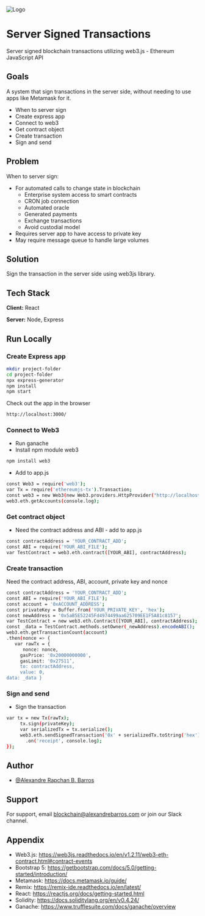 ![Logo](https://ipfs.io/ipfs/QmcV456pK3oWDyHnn1SB6zmkmgDyMCRSoSewepFRTbvz1S?filename=sign.png)

# Server Signed Transactions
Server signed blockchain transactions utilizing web3.js - Ethereum JavaScript API

## Goals

A system that sign transactions in the server side, without needing to use apps like Metamask for it.

- When to server sign
- Create express app
- Connect to web3
- Get contract object
- Create transaction
- Sign and send

## Problem
When to server sign:
- For automated calls to change state in blockchain
    - Enterprise system access to smart contracts
    - CRON job connection
    - Automated oracle
    - Generated payments
    - Exchange transactions
    - Avoid custodial model
- Requires server app to have access to private key
- May require message queue to handle large volumes

## Solution

Sign the transaction in the server side using web3js library.

## Tech Stack

**Client:** React

**Server:** Node, Express

## Run Locally

### Create Express app
```bash
mkdir project-folder
cd project-folder
npx express-generator
npm install
npm start
```
Check out the app in the browser
```bash
http://localhost:3000/
```

### Connect to Web3
- Run ganache
- Install npm module web3
```bash
npm install web3
```
- Add to app.js
```bash
const Web3 = require('web3');
var Tx = require('ethereumjs-tx').Transaction;
const web3 = new Web3(new Web3.providers.HttpProvider("http://localhost:7545"));
web3.eth.getAccounts(console.log);
```
### Get contract object
- Need the contract address and ABI - add to app.js
```bash
const contractAddress = 'YOUR_CONTRACT_ADD';
const ABI = require('YOUR_ABI_FILE');
var TestContract = web3.eth.contract([YOUR_ABI], contractAddress);
```
### Create transaction
Need the contract address, ABI, account, private key and nonce
```bash
const contractAddress = 'YOUR_CONTRACT_ADD';
const ABI = require('YOUR_ABI_FILE');
const account = '0xACCOUNT_ADDRESS';
const privateKey = Buffer.from('YOUR_PRIVATE_KEY', 'hex');
const newAddress = '0x5aB5E52245Fd4974499aa625709EE1F5A81c8157';
var TestContract = new web3.eth.Contract([YOUR_ABI], contractAddress);
const _data = TestContract.methods.setOwner(_newAddress).encodeABI();
web3.eth.getTransactionCount(account)
.then(nonce => {
   var rawTx = {
      nonce: nonce,
     gasPrice: '0x20000000000',
     gasLimit: '0x27511’,
     to: contractAddress,
     value: 0,
data: _data }
```
### Sign and send
- Sign the transaction
```bash
var tx = new Tx(rawTx);
     tx.sign(privateKey);
     var serializedTx = tx.serialize();
     web3.eth.sendSignedTransaction('0x' + serializedTx.toString('hex'))
       .on('receipt', console.log);
});
```


## Author

- [@Alexandre Rapchan B. Barros](https://www.github.com/AleRapchan)


## Support

For support, email blockchain@alexandrebarros.com or join our Slack channel.

## Appendix

- Web3.js: https://web3js.readthedocs.io/en/v1.2.11/web3-eth-contract.html#contract-events
- Bootstrap 5: https://getbootstrap.com/docs/5.0/getting-started/introduction/
- Metamask: https://docs.metamask.io/guide/
- Remix: https://remix-ide.readthedocs.io/en/latest/
- React: https://reactjs.org/docs/getting-started.html
- Solidity: https://docs.soliditylang.org/en/v0.4.24/
- Ganache: https://www.trufflesuite.com/docs/ganache/overview
